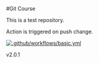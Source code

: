 #Git Course

This is a test repository.

Action is triggered on push change.


[![.github/workflows/basic.yml](https://github.com/lrpuppi/github-course/actions/workflows/basic.yml/badge.svg)](https://github.com/lrpuppi/github-course/actions/workflows/basic.yml)


v2.0.1

